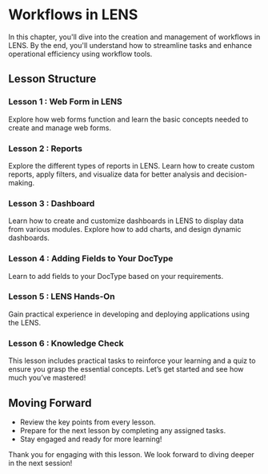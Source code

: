 # Workflows in LENS

In this chapter, you'll dive into the creation and management of workflows in LENS. By the end, you'll understand how to streamline tasks and enhance operational efficiency using workflow tools.

## Lesson Structure

### Lesson 1 : Web Form in LENS

Explore how web forms function and learn the basic concepts needed to create and manage web forms.

### Lesson 2 : Reports

Explore the different types of reports in LENS. Learn how to create custom reports, apply filters, and visualize data for better analysis and decision-making.

### Lesson 3 : Dashboard

Learn how to create and customize dashboards in LENS to display data from various modules. Explore how to add charts, and design dynamic dashboards.

### Lesson 4 : Adding Fields to Your DocType

Learn to add fields to your DocType based on your requirements.

### Lesson 5 : LENS Hands-On

Gain practical experience in developing and deploying applications using the LENS.

### Lesson 6 : Knowledge Check

This lesson includes practical tasks to reinforce your learning and a quiz to ensure you grasp the essential concepts. Let’s get started and see how much you’ve mastered!

## Moving Forward

-   Review the key points from every lesson.
-   Prepare for the next lesson by completing any assigned tasks.
-   Stay engaged and ready for more learning!

Thank you for engaging with this lesson. We look forward to diving deeper in the next session!
<!--stackedit_data:
eyJoaXN0b3J5IjpbMTcwNzY2NDM2MywxMTQyNjExNzQwXX0=
-->